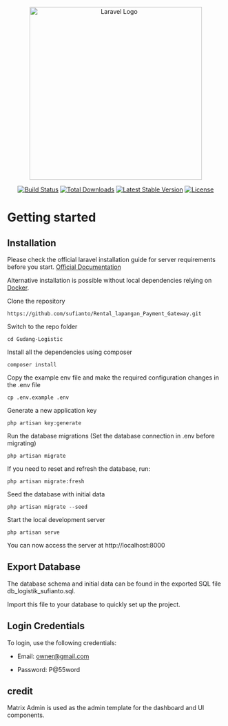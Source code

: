 <p align="center"><a href="https://laravel.com" target="_blank"><img src="https://raw.githubusercontent.com/laravel/art/master/logo-lockup/5%20SVG/2%20CMYK/1%20Full%20Color/laravel-logolockup-cmyk-red.svg" width="400" alt="Laravel Logo"></a></p>

<p align="center">
<a href="https://github.com/laravel/framework/actions"><img src="https://github.com/laravel/framework/workflows/tests/badge.svg" alt="Build Status"></a>
<a href="https://packagist.org/packages/laravel/framework"><img src="https://img.shields.io/packagist/dt/laravel/framework" alt="Total Downloads"></a>
<a href="https://packagist.org/packages/laravel/framework"><img src="https://img.shields.io/packagist/v/laravel/framework" alt="Latest Stable Version"></a>
<a href="https://packagist.org/packages/laravel/framework"><img src="https://img.shields.io/packagist/l/laravel/framework" alt="License"></a>
</p>


# Getting started

## Installation

Please check the official laravel installation guide for server requirements before you start. [Official Documentation](https://laravel.com/docs/5.4/installation#installation)

Alternative installation is possible without local dependencies relying on [Docker](#docker). 

Clone the repository

    https://github.com/sufianto/Rental_lapangan_Payment_Gateway.git

Switch to the repo folder

    cd Gudang-Logistic

Install all the dependencies using composer

    composer install

Copy the example env file and make the required configuration changes in the .env file

    cp .env.example .env

Generate a new application key

    php artisan key:generate

Run the database migrations (Set the database connection in .env before migrating)

    php artisan migrate

If you need to reset and refresh the database, run:

    php artisan migrate:fresh

Seed the database with initial data

    php artisan migrate --seed

Start the local development server

    php artisan serve

You can now access the server at http://localhost:8000

## Export Database

The database schema and initial data can be found in the exported SQL file db_logistik_sufianto.sql. 

Import this file to your database to quickly set up the project.

## Login Credentials

To login, use the following credentials:

- Email: owner@gmail.com

- Password: P@55word


## credit
Matrix Admin is used as the admin template for the dashboard and UI components.
